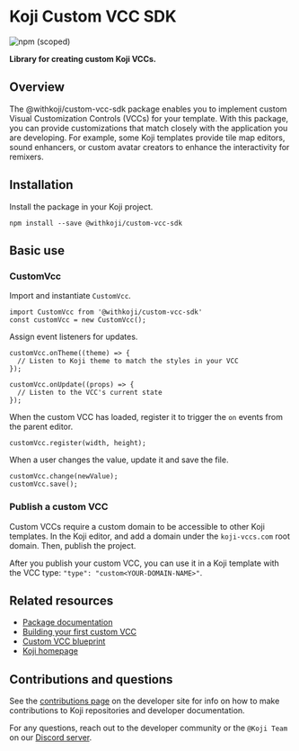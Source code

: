 # Koji Custom VCC SDK
![npm (scoped)](https://img.shields.io/npm/v/@withkoji/custom-vcc-sdk?color=green&style=flat-square)

**Library for creating custom Koji VCCs.**

## Overview

The @withkoji/custom-vcc-sdk package enables you to implement custom Visual Customization Controls (VCCs) for your template.
With this package, you can provide customizations that match closely with the application you are developing.
For example, some Koji templates provide tile map editors, sound enhancers, or custom avatar creators to enhance the interactivity for remixers.

## Installation

Install the package in your Koji project.

```
npm install --save @withkoji/custom-vcc-sdk
```

## Basic use

### CustomVcc

Import and instantiate `CustomVcc`.
```
import CustomVcc from '@withkoji/custom-vcc-sdk'
const customVcc = new CustomVcc();
```
Assign event listeners for updates.
```
customVcc.onTheme((theme) => {
  // Listen to Koji theme to match the styles in your VCC
});

customVcc.onUpdate((props) => {
  // Listen to the VCC's current state
});
```

When the custom VCC has loaded, register it to trigger the `on` events from the parent editor.
```
customVcc.register(width, height);
```

When a user changes the value, update it and save the file.
```
customVcc.change(newValue);
customVcc.save();
```

### Publish a custom VCC

Custom VCCs require a custom domain to be accessible to other Koji templates. In the Koji editor, and add a domain under the `koji-vccs.com` root domain. Then, publish the project.

After you publish your custom VCC, you can use it in a Koji template with the VCC type: `"type": "custom<YOUR-DOMAIN-NAME>"`.

## Related resources

* [Package documentation](https://developer.withkoji.com/reference/packages/withkoji-custom-vcc-sdk)
* [Building your first custom VCC](https://developer.withkoji.com/docs/customizations/build-custom-vcc)
* [Custom VCC blueprint](https://developer.withkoji.com/docs/blueprints/cat-selector-blueprint)
* [Koji homepage](http://withkoji.com/)

## Contributions and questions

See the [contributions page](https://developer.withkoji.com/docs/about/contribute-koji-developers) on the developer site for info on how to make contributions to Koji repositories and developer documentation.

For any questions, reach out to the developer community or the `@Koji Team` on our [Discord server](https://discord.com/invite/9egkTWf4ec).
